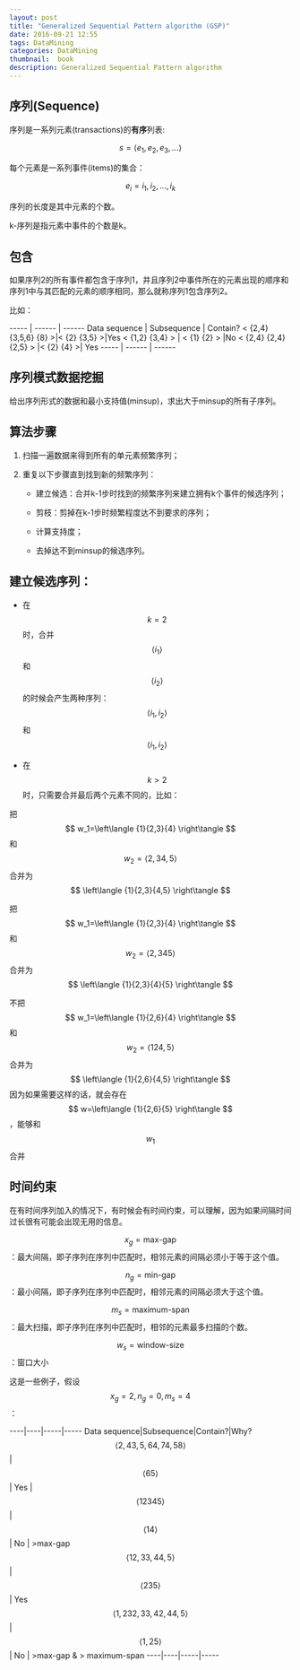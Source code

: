 ```yaml
---
layout: post
title: "Generalized Sequential Pattern algorithm (GSP)"
date: 2016-09-21 12:55
tags: DataMining
categories: DataMining
thumbnail:  book
description: Generalized Sequential Pattern algorithm
---
```


## 序列(Sequence)

序列是一系列元素(transactions)的**有序**列表:

$$ s = \left\langle e_1, e_2, e_3, ...  \right\rangle $$

每个元素是一系列事件(items)的集合：

$$ e_i = {i_1, i_2, ..., i_k} $$

序列的长度是其中元素的个数。

k-序列是指元素中事件的个数是k。

## 包含

如果序列2的所有事件都包含于序列1，并且序列2中事件所在的元素出现的顺序和序列1中与其匹配的元素的顺序相同，那么就称序列1包含序列2。

比如：

----- | ------ | ------
Data sequence  |  Subsequence  |  Contain?
< {2,4} {3,5,6} {8} >|< {2} {3,5} >|Yes
< {1,2} {3,4} > | < {1} {2} > |No
< {2,4} {2,4} {2,5} > |< {2} {4} >| Yes
----- | ------ | ------

## 序列模式数据挖掘

给出序列形式的数据和最小支持值(minsup)，求出大于minsup的所有子序列。

## 算法步骤

1. 扫描一遍数据来得到所有的单元素频繁序列；

2. 重复以下步骤直到找到新的频繁序列：

	- 建立候选：合并k-1步时找到的频繁序列来建立拥有k个事件的候选序列；

	- 剪枝：剪掉在k-1步时频繁程度达不到要求的序列；

	- 计算支持度；

	- 去掉达不到minsup的候选序列。

## 建立候选序列：

- 在$$k=2$$时，合并$$\left\langle{i_1}\right\rangle$$和$$\left\langle{i_2}\right\rangle$$的时候会产生两种序列：$$\left\langle{i_1}, {i_2}\right\rangle$$和$$\left\langle{i_1, i_2}\right\rangle$$

- 在$$k>2$$时，只需要合并最后两个元素不同的，比如：

把$$ w_1=\left\langle {1}{2,3}{4} \right\tangle $$和$$ w_2=\left\langle {2,3}{4,5}\right\rangle $$ 合并为$$ \left\langle {1}{2,3}{4,5} \right\tangle $$

把$$ w_1=\left\langle {1}{2,3}{4} \right\tangle $$和$$ w_2=\left\langle {2,3}{4}{5}\right\rangle $$ 合并为$$ \left\langle {1}{2,3}{4}{5} \right\tangle $$

不把$$ w_1=\left\langle {1}{2,6}{4} \right\tangle $$和$$ w_2=\left\langle {1}{2}{4,5} \right\rangle $$ 合并为$$ \left\langle {1}{2,6}{4,5} \right\tangle $$因为如果需要这样的话，就会存在$$ w=\left\langle {1}{2,6}{5} \right\tangle $$，能够和$$w_1$$合并

## 时间约束

在有时间序列加入的情况下，有时候会有时间约束，可以理解，因为如果间隔时间过长很有可能会出现无用的信息。

$$x_g=\text{max-gap}$$：最大间隔，即子序列在序列中匹配时，相邻元素的间隔必须小于等于这个值。

$$n_g=\text{min-gap}$$：最小间隔，即子序列在序列中匹配时，相邻元素的间隔必须大于这个值。

$$m_s=\text{maximum-span}$$：最大扫描，即子序列在序列中匹配时，相邻的元素最多扫描的个数。

$$w_s=\text{window-size}$$：窗口大小

这是一些例子，假设$$x_g=2,n_g=0,m_s=4$$：

----|----|-----|-----
Data sequence|Subsequence|Contain?|Why?
$$\left\langle{2,4}{3,5,6}{4,7}{4,5}{8}\right\rangle$$ | $$\left\langle{6}{5}\right\rangle$$ | Yes |
$$\left\langle{1}{2}{3}{4}{5}\right\rangle$$ | $$\left\langle{1}{4}\right\rangle$$ | No | >max-gap
$$\left\langle{1}{2,3}{3,4}{4,5}\right\rangle$$ | $$\left\langle{2}{3}{5}\right\rangle$$ | Yes
$$\left\langle{1,2}{3}{2,3}{3,4}{2,4}{4,5}\right\rangle$$ | $$\left\langle{1,2}{5}\right\rangle$$ | No | >max-gap & > maximum-span
----|----|-----|-----
